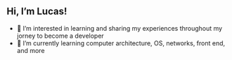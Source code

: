 ## Hi, I’m Lucas!
- 👀 I’m interested in learning and sharing my experiences throughout my jorney to become a developer
- 🌱 I’m currently learning computer architecture, OS, networks, front end, and more

